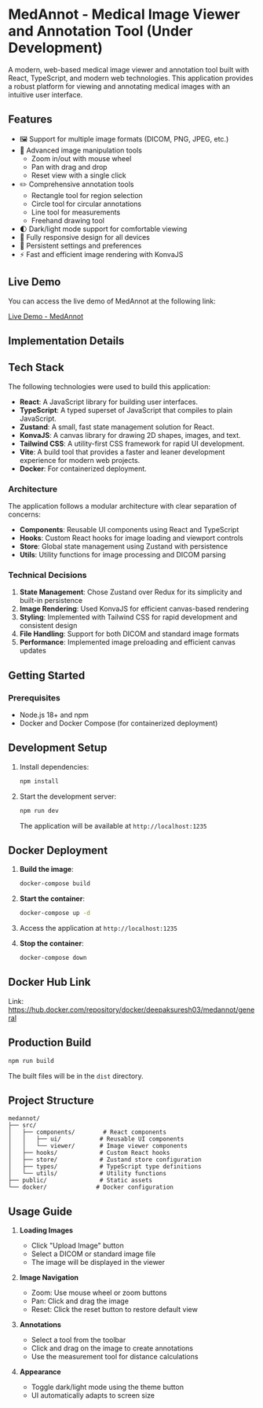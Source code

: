# MedAnnot - Medical Image Viewer and Annotation Tool (Under Development)

A modern, web-based medical image viewer and annotation tool built with React, TypeScript, and modern web technologies. This application provides a robust platform for viewing and annotating medical images with an intuitive user interface.

## Features

- 🖼️ Support for multiple image formats (DICOM, PNG, JPEG, etc.)
- 🎨 Advanced image manipulation tools
  - Zoom in/out with mouse wheel
  - Pan with drag and drop
  - Reset view with a single click
- ✏️ Comprehensive annotation tools
  - Rectangle tool for region selection
  - Circle tool for circular annotations
  - Line tool for measurements
  - Freehand drawing tool
- 🌓 Dark/light mode support for comfortable viewing
- 📱 Fully responsive design for all devices
- 💾 Persistent settings and preferences
- ⚡ Fast and efficient image rendering with KonvaJS

## Live Demo

You can access the live demo of MedAnnot at the following link:

[Live Demo - MedAnnot](https://deeps-03.github.io/MedAnnot/)

## Implementation Details

## Tech Stack

The following technologies were used to build this application:

- **React**: A JavaScript library for building user interfaces.
- **TypeScript**: A typed superset of JavaScript that compiles to plain JavaScript.
- **Zustand**: A small, fast state management solution for React.
- **KonvaJS**: A canvas library for drawing 2D shapes, images, and text.
- **Tailwind CSS**: A utility-first CSS framework for rapid UI development.
- **Vite**: A build tool that provides a faster and leaner development experience for modern web projects.
- **Docker**: For containerized deployment.

### Architecture

The application follows a modular architecture with clear separation of concerns:

- **Components**: Reusable UI components using React and TypeScript
- **Hooks**: Custom React hooks for image loading and viewport controls
- **Store**: Global state management using Zustand with persistence
- **Utils**: Utility functions for image processing and DICOM parsing

### Technical Decisions

1. **State Management**: Chose Zustand over Redux for its simplicity and built-in persistence
2. **Image Rendering**: Used KonvaJS for efficient canvas-based rendering
3. **Styling**: Implemented with Tailwind CSS for rapid development and consistent design
4. **File Handling**: Support for both DICOM and standard image formats
5. **Performance**: Implemented image preloading and efficient canvas updates

## Getting Started

### Prerequisites

- Node.js 18+ and npm
- Docker and Docker Compose (for containerized deployment)

## Development Setup

1. Install dependencies:
   ```bash
   npm install
   ```

2. Start the development server:
   ```bash
   npm run dev
   ```

   The application will be available at `http://localhost:1235`

## Docker Deployment

1. **Build the image**:
   ```bash
   docker-compose build
   ```
2. **Start the container**:
    ```bash
   docker-compose up -d
   ```
3. Access the application at `http://localhost:1235`

4. **Stop the container**:
   ```bash
   docker-compose down
   ```
## Docker Hub Link

Link: https://hub.docker.com/repository/docker/deepaksuresh03/medannot/general
   
## Production Build

```bash
npm run build
```

The built files will be in the `dist` directory.

## Project Structure

```
medannot/
├── src/
│   ├── components/        # React components
│   │   ├── ui/           # Reusable UI components
│   │   └── viewer/       # Image viewer components
│   ├── hooks/            # Custom React hooks
│   ├── store/            # Zustand store configuration
│   ├── types/            # TypeScript type definitions
│   └── utils/            # Utility functions
├── public/               # Static assets
└── docker/              # Docker configuration
```

## Usage Guide

1. **Loading Images**
   - Click "Upload Image" button
   - Select a DICOM or standard image file
   - The image will be displayed in the viewer

2. **Image Navigation**
   - Zoom: Use mouse wheel or zoom buttons
   - Pan: Click and drag the image
   - Reset: Click the reset button to restore default view

3. **Annotations**
   - Select a tool from the toolbar
   - Click and drag on the image to create annotations
   - Use the measurement tool for distance calculations

4. **Appearance**
   - Toggle dark/light mode using the theme button
   - UI automatically adapts to screen size

